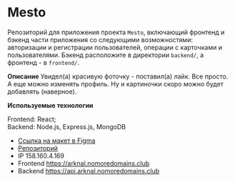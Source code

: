 # Mesto
Репозиторий для приложения проекта `Mesto`, включающий фронтенд и бэкенд части приложения со следующими возможностями: авторизации и регистрации пользователей, операции с карточками и пользователями. Бэкенд расположите в директории `backend/`, а фронтенд - в `frontend/`. 
  
**Описание**
Увидел(а) красивую фоточку - поставил(а) лайк. Все просто. А еще можно изменять профиль. Ну и картиночки скоро можно будет добавлять (наверное).

**Используемые технологии**

Frontend: React; <br>
Backend: Node.js, Express.js, MongoDB

* [Ссылка на макет в Figma](https://www.figma.com/file/2cn9N9jSkmxD84oJik7xL7/JavaScript.-Sprint-4?node-id=0%3A1)
* [Репозиторий](https://github.com/arknal/react-mesto-api-full)
* IP 158.160.4.169
* Frontend https://arknal.nomoredomains.club
* Backend https://api.arknal.nomoredomains.club